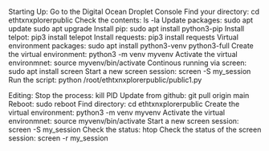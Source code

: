 Starting Up: 
Go to the Digital Ocean Droplet Console
Find your directory: cd ethtxnxplorerpublic
Check the contents: ls -la
Update packages: sudo apt update sudo apt upgrade
Install pip: sudo apt install python3-pip
Install telpot: pip3 install telepot
Install requests: pip3 install requests
Virtual environment packages: sudo apt install python3-venv python3-full
Create the virtual environment: python3 -m venv myvenv
Activate the virtual environmnet: source myvenv/bin/activate
Continous running via screen: sudo apt install screen
Start a new screen session: screen -S my_session
Run the script: python /root/ethtxnxplorerpublic/public1.py

Editing: 
Stop the process: kill PID
Update from github: git pull origin main
Reboot: sudo reboot
Find directory: cd ethtxnxplorerpublic
Create the virtual environment: python3 -m venv myvenv
Activate the virtual environmnet: source myvenv/bin/activate
Start a new screen session: screen -S my_session
Check the status: htop
Check the status of the screen session: screen -r my_session
